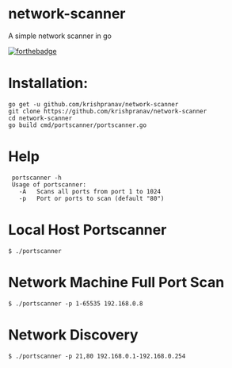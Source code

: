 # network-scanner
A simple network scanner in go

[![forthebadge](https://forthebadge.com/images/badges/made-with-go.svg)](https://forthebadge.com)

# Installation:
```
go get -u github.com/krishpranav/network-scanner
git clone https://github.com/krishpranav/network-scanner
cd network-scanner
go build cmd/portscanner/portscanner.go
```

# Help
```
 portscanner -h
 Usage of portscanner:
   -A   Scans all ports from port 1 to 1024
   -p   Port or ports to scan (default "80")
```

# Local Host Portscanner
```
$ ./portscanner
```

# Network Machine Full Port Scan
```
$ ./portscanner -p 1-65535 192.168.0.8
```

# Network Discovery
```
$ ./portscanner -p 21,80 192.168.0.1-192.168.0.254
```
